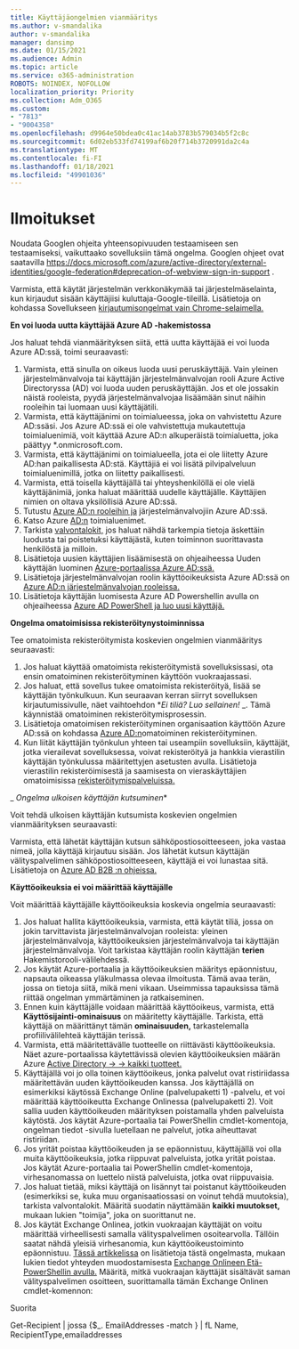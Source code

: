 ```yaml
---
title: Käyttäjäongelmien vianmääritys
ms.author: v-smandalika
author: v-smandalika
manager: dansimp
ms.date: 01/15/2021
ms.audience: Admin
ms.topic: article
ms.service: o365-administration
ROBOTS: NOINDEX, NOFOLLOW
localization_priority: Priority
ms.collection: Adm_O365
ms.custom:
- "7813"
- "9004358"
ms.openlocfilehash: d9964e50bdea0c41ac14ab3783b579034b5f2c8c
ms.sourcegitcommit: 6d02eb533fd74199af6b20f714b3720991da2c4a
ms.translationtype: MT
ms.contentlocale: fi-FI
ms.lasthandoff: 01/18/2021
ms.locfileid: "49901036"
---
```

# <a name="announcements"></a>Ilmoitukset

Noudata Googlen ohjeita yhteensopivuuden testaamiseen sen testaamiseksi, vaikuttaako sovelluksiin tämä ongelma. Googlen ohjeet ovat saatavilla https://docs.microsoft.com/azure/active-directory/external-identities/google-federation#deprecation-of-webview-sign-in-support .

Varmista, että käytät järjestelmän verkkonäkymää tai järjestelmäselainta, kun kirjaudut sisään käyttäjiisi kuluttaja-Google-tileillä. Lisätietoja on kohdassa Sovellukseen [kirjautumisongelmat vain Chrome-selaimella.](https://docs.microsoft.com/office365/troubleshoot/miscellaneous/chrome-behavior-affects-applications)


**En voi luoda uutta käyttäjää Azure AD -hakemistossa**

Jos haluat tehdä vianmäärityksen siitä, että uutta käyttäjää ei voi luoda Azure AD:ssä, toimi seuraavasti:

1. Varmista, että sinulla on oikeus luoda uusi peruskäyttäjä. Vain yleinen järjestelmänvalvoja tai käyttäjän järjestelmänvalvojan rooli Azure Active Directoryssa (AD) voi luoda uuden peruskäyttäjän. Jos et ole jossakin näistä rooleista, pyydä järjestelmänvalvojaa lisäämään sinut näihin rooleihin tai luomaan uusi käyttäjätili.
2. Varmista, että käyttäjänimi on toimialueessa, joka on vahvistettu Azure AD:ssäsi. Jos Azure AD:ssä ei ole vahvistettuja mukautettuja toimialuenimiä, voit käyttää Azure AD:n alkuperäistä toimialuetta, joka päättyy *.onmicrosoft.com.
3. Varmista, että käyttäjänimi on toimialueella, jota ei ole liitetty Azure AD:han paikallisesta AD:stä. Käyttäjiä ei voi lisätä pilvipalveluun toimialuenimillä, jotka on liitetty paikallisesti.
4. Varmista, että toisella käyttäjällä tai yhteyshenkilöllä ei ole vielä käyttäjänimiä, jonka haluat määrittää uudelle käyttäjälle. Käyttäjien nimien on oltava yksilöllisiä Azure AD:ssä.
5. Tutustu [Azure AD:n rooleihin ja](https://ms.portal.azure.com/#blade/Microsoft_AAD_IAM/ActiveDirectoryMenuBlade/RolesAndAdministrators) järjestelmänvalvojiin Azure AD:ssä.
6. Katso Azure [AD:n](https://ms.portal.azure.com/#blade/Microsoft_AAD_IAM/ActiveDirectoryMenuBlade/Domains) toimialuenimet.
7. Tarkista [valvontalokit,](https://ms.portal.azure.com/#blade/Microsoft_AAD_IAM/ActiveDirectoryMenuBlade/Audit) jos haluat nähdä tarkempia tietoja äskettäin luodusta tai poistetuksi käyttäjästä, kuten toiminnon suorittavasta henkilöstä ja milloin.
8. Lisätietoja uusien käyttäjien lisäämisestä on ohjeaiheessa Uuden käyttäjän luominen [Azure-portaalissa Azure AD:ssä.](https://docs.microsoft.com/azure/active-directory/fundamentals/add-users-azure-active-directory)
9. Lisätietoja järjestelmänvalvojan roolin käyttöoikeuksista Azure AD:ssä on [Azure AD:n järjestelmänvalvojan rooleissa.](https://docs.microsoft.com/azure/active-directory/roles/permissions-reference)
10. Lisätietoja käyttäjän luomisesta Azure AD Powershellin avulla on ohjeaiheessa [Azure AD PowerShell ja luo uusi käyttäjä.](https://docs.microsoft.com/powershell/module/azuread/new-azureaduser)

**Ongelma omatoimisissa rekisteröitynystoiminnissa**

Tee omatoimista rekisteröitymista koskevien ongelmien vianmääritys seuraavasti:

1. Jos haluat käyttää omatoimista rekisteröitymistä sovelluksissasi, ota ensin omatoiminen rekisteröityminen käyttöön vuokraajassasi. 
2. Jos haluat, että sovellus tukee omatoimista rekisteröityä, lisää se käyttäjän työnkulkuun. Kun seuraavan kerran siirryt sovelluksen kirjautumissivulle, näet vaihtoehdon **_Ei tiliä? Luo sellainen!_* _. Tämä käynnistää omatoiminen rekisteröitymisprosessin.
3. Lisätietoja omatoimisen rekisteröityminen organisaation käyttöön Azure AD:ssä on kohdassa [Azure AD:n](https://docs.microsoft.com/azure/active-directory/enterprise-users/directory-self-service-signup)omatoiminen rekisteröityminen.
4. Kun liität käyttäjän työnkulun yhteen tai useampiin sovelluksiin, käyttäjät, jotka vierailevat sovelluksessa, voivat rekisteröityä ja hankkia vierastilin käyttäjän työnkulussa määritettyjen asetusten avulla. Lisätietoja vierastilin rekisteröimisestä ja saamisesta on vieraskäyttäjien omatoimisissa [rekisteröitymispalveluissa.](https://docs.microsoft.com/azure/active-directory/external-identities/self-service-sign-up-user-flow)

_ *Ongelma ulkoisen käyttäjän kutsuminen**

Voit tehdä ulkoisen käyttäjän kutsumista koskevien ongelmien vianmäärityksen seuraavasti:

Varmista, että lähetät käyttäjän kutsun sähköpostiosoitteeseen, joka vastaa nimeä, jolla käyttäjä kirjautuu sisään. Jos lähetät kutsun käyttäjän välityspalvelimen sähköpostiosoitteeseen, käyttäjä ei voi lunastaa sitä. Lisätietoja on [Azure AD B2B :n ohjeissa.](https://docs.microsoft.com/azure/active-directory/external-identities/)

**Käyttöoikeuksia ei voi määrittää käyttäjälle**

Voit määrittää käyttäjälle käyttöoikeuksia koskevia ongelmia seuraavasti:

1. Jos haluat hallita käyttöoikeuksia, varmista, että käytät tiliä, jossa on jokin tarvittavista järjestelmänvalvojan rooleista: yleinen järjestelmänvalvoja, käyttöoikeuksien järjestelmänvalvoja tai käyttäjän järjestelmänvalvoja. Voit tarkistaa käyttäjän roolin käyttäjän **terien** Hakemistorooli-välilehdessä.
2. Jos käytät Azure-portaalia ja käyttöoikeuksien määritys epäonnistuu, napsauta oikeassa yläkulmassa olevaa ilmoitusta. Tämä avaa terän, jossa on tietoja siitä, mikä meni vikaan. Useimmissa tapauksissa tämä riittää ongelman ymmärtäminen ja ratkaiseminen.
3. Ennen kuin käyttäjälle voidaan määrittää käyttöoikeus, varmista, että **Käyttösijainti-ominaisuus** on määritetty käyttäjälle. Tarkista, että käyttäjä on määrittänyt tämän **ominaisuuden,** tarkastelemalla profiilivälilehteä käyttäjän terissä.
4. Varmista, että määritettävälle tuotteelle on riittävästi käyttöoikeuksia. Näet azure-portaalissa käytettävissä olevien käyttöoikeuksien määrän Azure [Active Directory -> -> kaikki tuotteet.](https://ms.portal.azure.com/#blade/Microsoft_AAD_IAM/LicensesMenuBlade/Products)
5. Käyttäjällä voi jo olla toinen käyttöoikeus, jonka palvelut ovat ristiriidassa määritettävän uuden käyttöoikeuden kanssa. Jos käyttäjällä on esimerkiksi käytössä Exchange Online (palvelupaketti 1) -palvelu, et voi määrittää käyttöoikeutta Exchange Onlinessa (palvelupaketti 2). Voit sallia uuden käyttöoikeuden määrityksen poistamalla yhden palveluista käytöstä. Jos käytät Azure-portaalia tai PowerShellin  cmdlet-komentoja, ongelman tiedot -sivulla luetellaan ne palvelut, jotka aiheuttavat ristiriidan.
6. Jos yrität poistaa käyttöoikeuden ja se epäonnistuu, käyttäjällä voi olla muita käyttöoikeuksia, jotka riippuvat palveluista, jotka yrität poistaa. Jos käytät Azure-portaalia tai PowerShellin cmdlet-komentoja, virhesanomassa on luettelo niistä palveluista, jotka ovat riippuvaisia.
7. Jos haluat tietää, miksi käyttäjä on lisännyt tai poistanut käyttöoikeuden (esimerkiksi se, kuka muu organisaatiossasi on voinut tehdä muutoksia), tarkista valvontalokit. Määritä suodatin näyttämään **kaikki muutokset,** mukaan lukien "toimija", joka on suorittanut ne.
8. Jos käytät Exchange Onlinea, jotkin vuokraajan käyttäjät on voitu määrittää virheellisesti samalla välityspalvelimen osoitearvolla. Tällöin saatat nähdä yleisiä virhesanomia, kun käyttöoikeustoiminto epäonnistuu. [Tässä artikkelissa](https://docs.microsoft.com/exchange/troubleshoot/administration/proxy-address-being-used) on lisätietoja tästä ongelmasta, mukaan lukien tiedot yhteyden muodostamisesta [Exchange Onlineen Etä-PowerShellin avulla.](https://docs.microsoft.com/powershell/exchange/connect-to-exchange-online-powershell) Määritä, mitkä vuokraajan käyttäjät sisältävät saman välityspalvelimen osoitteen, suorittamalla tämän Exchange Onlinen cmdlet-komennon:

Suorita

Get-Recipient | jossa {$_. EmailAddresses -match <user principal name> } | fL Name, RecipientType,emailaddresses





